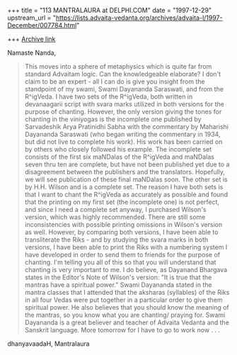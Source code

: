 +++
title = "113 MANTRALAURA at DELPHI.COM"
date = "1997-12-29"
upstream_url = "https://lists.advaita-vedanta.org/archives/advaita-l/1997-December/007784.html"

+++
[Archive link](https://lists.advaita-vedanta.org/archives/advaita-l/1997-December/007784.html)

Namaste Nanda,
>This moves into a sphere of metaphysics which
>is quite far from standard Advaitam logic. Can
>the knowledgeable elaborate?
  I don't claim to be an expert - all I can do
is give you insight from the standpoint of my
swami, Swami Dayananda Saraswati, and from the
R^igVeda.
  I have two sets of the R^igVeda, both written
in devanaagarii script with svara marks utilized
in both versions for the purpose of chanting.
However, the only version giving the tones for
chanting in the viniyogas is the incomplete
one published by Sarvadeshik Arya Pratinidhi
Sabha with the commentary by Maharishi
Dayananda Saraswati (who began writing the
commentary in 1934, but did not live to
complete his work). His work has been carried
on by others who closely followed his example.
The incomplete set consists of the first six
maNDalas of the R^igVeda and maNDalas seven
thru ten are complete, but have not been
published yet due to a disagreement between
the publishers and the translators. Hopefully,
we will see publication of these final maNDalas
soon.
  The other set is by H.H. Wilson and is a
complete set. The reason I have both sets is
that I want to chant the R^igVeda as accurately
as possible and found that the printing on my
first set (the incomplete one) is not perfect,
and since I need a complete set anyway, I purchased
Wilson's version, which was highly recommended.
There are still some inconsistencies with possible
printing omissions in Wilson's version as well.
However, by comparing both versions, I have been
able to transliterate the Riks - and by studying the
svara marks in both versions, I have been able to
print the Riks with a numbering system I have developed
in order to send them to friends for the purpose of
chanting.
  I'm telling you all of this so that you will
understand that chanting is very important to me.
I do believe, as Dayanand Bhargava states in the
Editor's Note of Wilson's version:
  "It is true that the mantras have a spiritual
power."
  Swami Dayananda stated in the mantra classes that
I attended that the aksharas (syllables) of the
Riks in all four Vedas were put together in a
particular order to give them spiritual power. He
also believes that you should know the meaning of
the mantras, so you know what you are chanting/
praying for. Swami Dayananda is a great believer
and teacher of Advaita Vedanta and the Sanskrit
language.
  More tomorrow for I have to go to work now . . .

dhanyavaadaH,
  Mantralaura

